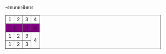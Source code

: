 <!DOCTYPE html>
<html lang="en"
<head>
    <meta charset="UTF-8">
    <meta http-equiv="X-UA-Compatible" content="IE=edge">
    <meta name="viewport" content="width=device-width, initial-scale=1.0">
        -อ่านหาพ่อมึงหรอ
</head>
<body>
    <table border="1"   align="center" rules="" cellpadding="25" cellspacing="25">
        <!--frame="1hs">-->    
        <tr align="center" bgcolor="purple">
           <td colspan="2">1</td> 
          <!--<td>2</td>-->
           <td>3</td>
           <td>4</td>
        </tr>
        <tr align="center">
           <td>1</td> 
           <td>2</td>
           <td>3</td>
           <td rowspan="2">4</td>
           </tr>
        <tr align="center">
           <td>1</td> 
           <td>2</td>
           <td>3</td>
           <!--<td>4</td>-->
        </tr>
        <thead>
        <tr align="center">
        <td>1</td> 
           <td>2</td>
           <td>3</td>
           <td>4</td>
           </thead>
        </tr>
    </table>
</body>



